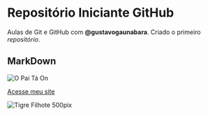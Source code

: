 # Repositório Iniciante GitHub
Aulas de Git e GitHub com **@gustavogaunabara**. Criado o primeiro *repositório*.
## MarkDown
![O Pai Tá On](https://user-images.githubusercontent.com/130118710/235389493-e8a0d184-d86c-4572-8bd1-61bd75095f7d.png)

[Acesse meu site](https://dougvips.github.io)

![Tigre Filhote 500pix](https://user-images.githubusercontent.com/130118710/235506158-56dbdb91-cc9a-4845-8c2c-3e3ae5cef4cc.png)

